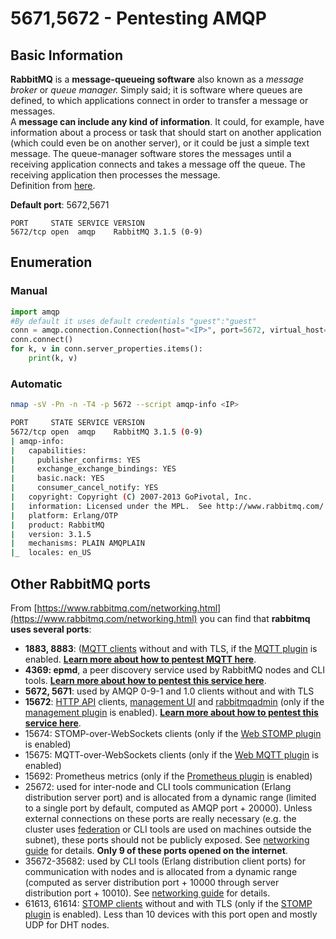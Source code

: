 # 5671,5672 - Pentesting AMQP

## Basic Information

**RabbitMQ** is a **message-queueing software** also known as a _message broker_ or _queue manager._ Simply said; it is software where queues are defined, to which applications connect in order to transfer a message or messages.  
A **message can include any kind of information**. It could, for example, have information about a process or task that should start on another application \(which could even be on another server\), or it could be just a simple text message. The queue-manager software stores the messages until a receiving application connects and takes a message off the queue. The receiving application then processes the message.  
Definition from [here](https://www.cloudamqp.com/blog/2015-05-18-part1-rabbitmq-for-beginners-what-is-rabbitmq.html).

**Default port**: 5672,5671

```text
PORT     STATE SERVICE VERSION
5672/tcp open  amqp    RabbitMQ 3.1.5 (0-9)
```

## Enumeration

### Manual

```python
import amqp
#By default it uses default credentials "guest":"guest"
conn = amqp.connection.Connection(host="<IP>", port=5672, virtual_host="/")
conn.connect()
for k, v in conn.server_properties.items():
    print(k, v)
```

### Automatic

```bash
nmap -sV -Pn -n -T4 -p 5672 --script amqp-info <IP>

PORT     STATE SERVICE VERSION
5672/tcp open  amqp    RabbitMQ 3.1.5 (0-9)
| amqp-info: 
|   capabilities: 
|     publisher_confirms: YES
|     exchange_exchange_bindings: YES
|     basic.nack: YES
|     consumer_cancel_notify: YES
|   copyright: Copyright (C) 2007-2013 GoPivotal, Inc.
|   information: Licensed under the MPL.  See http://www.rabbitmq.com/
|   platform: Erlang/OTP
|   product: RabbitMQ
|   version: 3.1.5
|   mechanisms: PLAIN AMQPLAIN
|_  locales: en_US
```

## Other RabbitMQ ports

From [https://www.rabbitmq.com/networking.html](https://www.rabbitmq.com/networking.html) you can find that **rabbitmq uses several ports**:

* **1883, 8883**: \([MQTT clients](http://mqtt.org/) without and with TLS, if the [MQTT plugin](https://www.rabbitmq.com/mqtt.html) is enabled. [**Learn more about how to pentest MQTT here**](1883-pentesting-mqtt-mosquitto.md).
* **4369: epmd**, a peer discovery service used by RabbitMQ nodes and CLI tools. [**Learn more about how to pentest this service here**](4369-pentesting-erlang-port-mapper-daemon-epmd.md).
* **5672, 5671**: used by AMQP 0-9-1 and 1.0 clients without and with TLS
* **15672**: [HTTP API](https://www.rabbitmq.com/management.html) clients, [management UI](https://www.rabbitmq.com/management.html) and [rabbitmqadmin](https://www.rabbitmq.com/management-cli.html) \(only if the [management plugin](https://www.rabbitmq.com/management.html) is enabled\). [**Learn more about how to pentest this service here**](15672-pentesting-rabbitmq-management.md).
* 15674: STOMP-over-WebSockets clients \(only if the [Web STOMP plugin](https://www.rabbitmq.com/web-stomp.html) is enabled\)
* 15675: MQTT-over-WebSockets clients \(only if the [Web MQTT plugin](https://www.rabbitmq.com/web-mqtt.html) is enabled\)
* 15692: Prometheus metrics \(only if the [Prometheus plugin](https://www.rabbitmq.com/prometheus.html) is enabled\)
* 25672: used for inter-node and CLI tools communication \(Erlang distribution server port\) and is allocated from a dynamic range \(limited to a single port by default, computed as AMQP port + 20000\). Unless external connections on these ports are really necessary \(e.g. the cluster uses [federation](https://www.rabbitmq.com/federation.html) or CLI tools are used on machines outside the subnet\), these ports should not be publicly exposed. See [networking guide](https://www.rabbitmq.com/networking.html) for details. **Only 9 of these ports opened on the internet**.
* 35672-35682: used by CLI tools \(Erlang distribution client ports\) for communication with nodes and is allocated from a dynamic range \(computed as server distribution port + 10000 through server distribution port + 10010\). See [networking guide](https://www.rabbitmq.com/networking.html) for details.
* 61613, 61614: [STOMP clients](https://stomp.github.io/stomp-specification-1.2.html) without and with TLS \(only if the [STOMP plugin](https://www.rabbitmq.com/stomp.html) is enabled\). Less than 10 devices with this port open and mostly UDP for DHT nodes.

